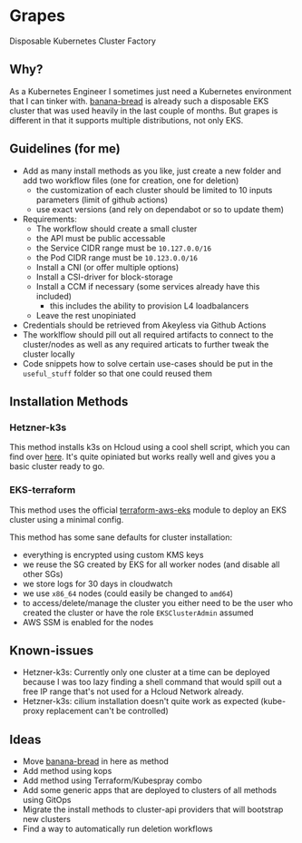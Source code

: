 # Grapes

Disposable Kubernetes Cluster Factory

## Why?

As a Kubernetes Engineer I sometimes just need a Kubernetes environment that I can tinker with. [banana-bread](https://github.com/alleaffengaffen/banana-bread) is already such a disposable EKS cluster that was used heavily in the last couple of months. But grapes is different in that it supports multiple distributions, not only EKS.

## Guidelines (for me)

- Add as many install methods as you like, just create a new folder and add two workflow files (one for creation, one for deletion)
  - the customization of each cluster should be limited to 10 inputs parameters (limit of github actions)
  - use exact versions (and rely on dependabot or so to update them)
- Requirements:
  - The workflow should create a small cluster
  - the API must be public accessable 
  - the Service CIDR range must be `10.127.0.0/16`
  - the Pod CIDR range must be `10.123.0.0/16`
  - Install a CNI (or offer multiple options)
  - Install a CSI-driver for block-storage
  - Install a CCM if necessary (some services already have this included)
    - this includes the ability to provision L4 loadbalancers
  - Leave the rest unopiniated
- Credentials should be retrieved from Akeyless via Github Actions
- The worklflow should pill out all required artifacts to connect to the cluster/nodes as well as any required articats to further tweak the cluster locally
- Code snippets how to solve certain use-cases should be put in the `useful_stuff` folder so that one could reused them

## Installation Methods

### Hetzner-k3s

This method installs k3s on Hcloud using a cool shell script, which you can find over [here](https://github.com/vitobotta/hetzner-k3s). It's quite opiniated but works really well and gives you a basic cluster ready to go.

### EKS-terraform

This method uses the official [terraform-aws-eks](https://github.com/terraform-aws-modules/terraform-aws-eks) module to deploy an EKS cluster using a minimal config.

This method has some sane defaults for cluster installation:
- everything is encrypted using custom KMS keys
- we reuse the SG created by EKS for all worker nodes (and disable all other SGs)
- we store logs for 30 days in cloudwatch 
- we use `x86_64` nodes (could easily be changed to `amd64`)
- to access/delete/manage the cluster you either need to be the user who created the cluster or have the role `EKSClusterAdmin` assumed 
- AWS SSM is enabled for the nodes

## Known-issues

- Hetzner-k3s: Currently only one cluster at a time can be deployed because I was too lazy finding a shell command that would spill out a free IP range that's not used for a Hcloud Network already.
- Hetzner-k3s: cilium installation doesn't quite work as expected (kube-proxy replacement can't be controlled)

## Ideas

- Move [banana-bread](https://github.com/alleaffengaffen/banana-bread) in here as method
- Add method using kops
- Add method using Terraform/Kubespray combo
- Add some generic apps that are deployed to clusters of all methods using GitOps
- Migrate the install methods to cluster-api providers that will bootstrap new clusters
- Find a way to automatically run deletion workflows
